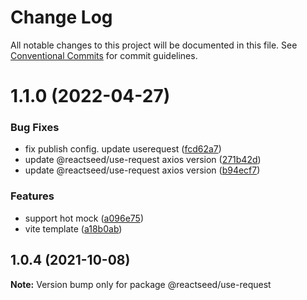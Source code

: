 # Change Log

All notable changes to this project will be documented in this file.
See [Conventional Commits](https://conventionalcommits.org) for commit guidelines.

# 1.1.0 (2022-04-27)


### Bug Fixes

* fix publish config. update userequest ([fcd62a7](https://github.com/reactseed/reactseed/commit/fcd62a72a4279fa4c75270d772bcccfa97bbdcfd))
* update @reactseed/use-request axios version ([271b42d](https://github.com/reactseed/reactseed/commit/271b42d85c629fd0d54ee74222019a6b199a9262))
* update @reactseed/use-request axios version ([b94ecf7](https://github.com/reactseed/reactseed/commit/b94ecf740b31b389c3d6af0636588cb71636c871))


### Features

* support hot mock ([a096e75](https://github.com/reactseed/reactseed/commit/a096e75f0157433f9fbc91809b770294f08c699d))
* vite template ([a18b0ab](https://github.com/reactseed/reactseed/commit/a18b0ab60fa40375f66ac6d7f374e79d92904668))





## 1.0.4 (2021-10-08)

**Note:** Version bump only for package @reactseed/use-request
